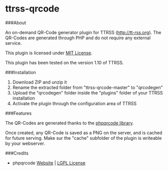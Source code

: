 ttrss-qrcode
==========

###About

An on-demand QR-Code generator plugin for TTRSS (http://tt-rss.org). The QR-Codes are generated through PHP and do not require any external service.

This plugin is licensed under [MIT License](https://github.com/jonrandoem/ttrss-qrcode/blob/master/LICENSE).

This plugin has been tested on the version 1.10 of TTRSS.


###Installation

1. Download ZIP and unzip it
2. Rename the extracted folder from "ttrss-qrcode-master" to "qrcodegen"
3. Upload the "qrcodegen" folder inside the "plugins" folder of your TTRSS installation
4. Activate the plugin through the configuration area of TTRSS


###Features

The QR-Codes are generated thanks to the [phpqrcode library](http://phpqrcode.sourceforge.net/).

Once created, any QR-Code is saved as a PNG on the server, and is cached for future serving. Make sur the "cache" subfolder of the plugin is writeable by your webserver.



###Credits

* phpqrcode [Website](http://phpqrcode.sourceforge.net/) | [LGPL License](http://sourceforge.net/p/phpqrcode/git/ci/master/tree/LICENSE)

